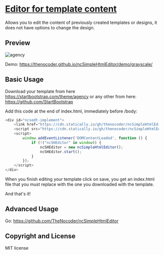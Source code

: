 # [Editor for template content](https://github.com/TheNocoder/ncSimpleHtmlEditor)

Allows you to edit the content of previously created templates or designs, it does not have options to change the design.

## Preview

![agency](https://user-images.githubusercontent.com/114579121/193446865-ef500949-f3f9-4374-9c27-32d2fb7d43f5.gif)

Demo: https://thenocoder.github.io/ncSimpleHtmlEditor/demo/grayscale/

## Basic Usage

Download your template from here https://startbootstrap.com/theme/agency or any other from here: https://github.com/StartBootstrap

Add this code at the end of index.html, immediately before /body:

```javascript
<div id="ncsedt-implement">
    <link href="https://cdn.statically.io/gh/thenocoder/ncSimpleHtmlEditor/master/ncsimplehtmleditor.css" rel="stylesheet" />
    <script src="https://cdn.statically.io/gh/thenocoder/ncSimpleHtmlEditor/master/ncsimplehtmleditor.js"></script>
    <script>
        window.addEventListener('DOMContentLoaded', function () {
            if (!("ncSHEditor" in window)) {
                ncSHEditor = new ncSimpleHtmlEditor();
                ncSHEditor.start();
            }
        });
    </script>
</div>
```

When you finish editing your template click on save, you get an index.html file that you must replace with the one you downloaded with the template.

And that's it!

## Advanced Usage

Go: https://github.com/TheNocoder/ncSimpleHtmlEditor

## Copyright and License

MIT license

